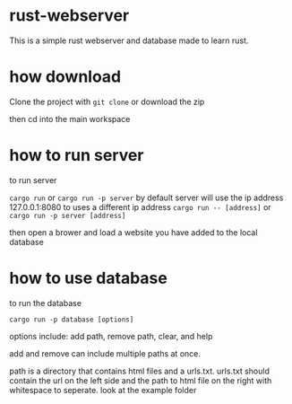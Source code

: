 # rust-webserver

This is a simple rust webserver and database made to learn rust. 

# how download

Clone the project with
`git clone`
or download the zip

then cd into the main workspace

# how to run server

to run server

`cargo run` or `cargo run -p server`
by default server will use the ip address 127.0.0.1:8080
to uses a different ip address
`cargo run -- [address]` or `cargo run -p server [address]`

then open a brower and load a website you have added to the local database

# how to use database

to run the database

`cargo run -p database [options]`

options include:
add path, remove path, clear, and help

add and remove can include multiple paths at once.

path is a directory that contains html files and a urls.txt.
urls.txt should contain the url on the left side and the path to html file on the right with whitespace to seperate.
look at the example folder

